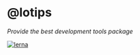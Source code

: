 # @lotips

*Provide the best development tools package*

[![lerna](https://img.shields.io/badge/maintained%20with-lerna-cc00ff.svg)](https://lerna.js.org/)